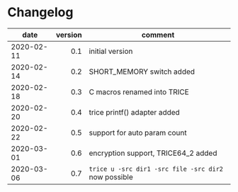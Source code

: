# Changelog
date      | version | comment
----------|--------:|----------------
2020-02-11|  0.1    | initial version
2020-02-14|  0.2    | SHORT_MEMORY switch added
2020-02-18|  0.3    | C macros renamed into TRICE
2020-02-20|  0.4    | trice printf() adapter added
2020-02-22|  0.5    | support for auto param count
2020-03-01|  0.6    | encryption support, TRICE64_2 added
2020-03-06|  0.7    | `trice u -src dir1 -src file -src dir2` now possible

